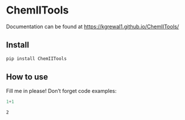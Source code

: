 ChemIITools
================

<!-- WARNING: THIS FILE WAS AUTOGENERATED! DO NOT EDIT! -->

Documentation can be found at https://kgrewal1.github.io/ChemIITools/

## Install

``` sh
pip install ChemIITools
```

## How to use

Fill me in please! Don’t forget code examples:

``` python
1+1
```

    2
